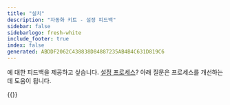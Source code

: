 ```yaml
---
title: "설치"
description: "자동화 키트 - 설정 피드백"
sidebar: false
sidebarlogo: fresh-white
include_footer: true
index: false
generated: ABDDF2062C438838D84887235AB4B4C631D819C6
---
```


에 대한 피드백을 제공하고 싶습니다. [설정 프로세스](/ko/get-started/setup)? 아래 질문은 프로세스를 개선하는 데 도움이 됩니다.

{{<questions name="/content/ko/get-started/setup-feedback.json" completed="설정 단계를 완료해 주셔서 감사합니다." showNavigationButtons=true locale="ko">}}
